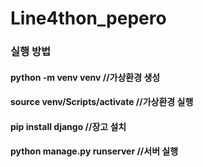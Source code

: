# Line4thon_pepero

### 실행 방법
#### python -m venv venv  //가상환경 생성
#### source venv/Scripts/activate  //가상환경 실행
#### pip install django  //장고 설치
#### python manage.py runserver  //서버 실행
